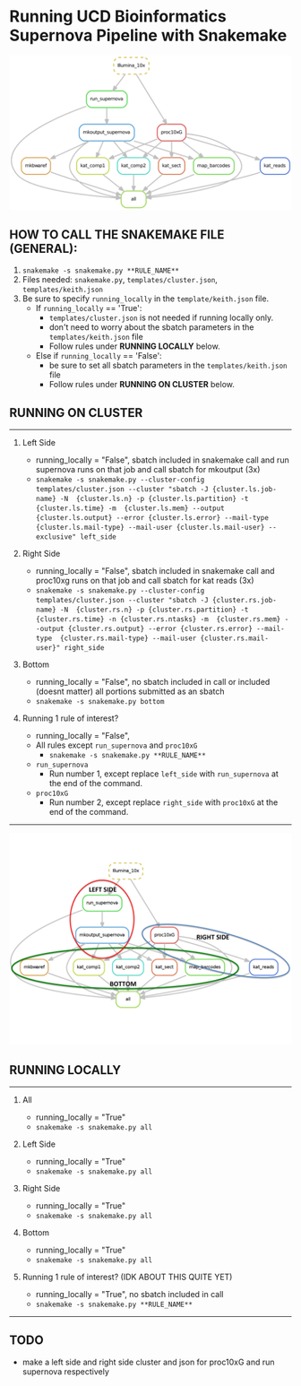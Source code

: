 # Running UCD Bioinformatics Supernova Pipeline with Snakemake


![alt text](https://github.com/ucdavis-bioinformatics/ucdbioinfo_supernova_pipeline/blob/master/snakemake/dag-1.png "DAG")


##  HOW TO CALL THE SNAKEMAKE FILE (GENERAL):

1.  `snakemake -s snakemake.py **RULE_NAME**`
2.  Files needed: `snakemake.py`, `templates/cluster.json`, `templates/keith.json`
3.  Be sure to specify `running_locally` in the `template/keith.json` file. 
    - If `running_locally` == 'True':
        + `templates/cluster.json` is not needed if running locally only.
        + don't need to worry about the sbatch parameters in the `templates/keith.json` file
        + Follow rules under **RUNNING LOCALLY** below.
    - Else if `running_locally` == 'False':
        + be sure to set all sbatch parameters in the `templates/keith.json` file
        + Follow rules under **RUNNING ON CLUSTER** below.
        
## RUNNING ON CLUSTER
***
1.  Left Side  
    - running_locally = "False", sbatch included in snakemake call and run supernova runs on that job and call sbatch for mkoutput (3x)
    - `snakemake -s snakemake.py --cluster-config templates/cluster.json --cluster "sbatch -J {cluster.ls.job-name} -N 
       {cluster.ls.n} -p {cluster.ls.partition} -t {cluster.ls.time} -m 
       {cluster.ls.mem} --output {cluster.ls.output} --error {cluster.ls.error} --mail-type 
       {cluster.ls.mail-type} --mail-user {cluster.ls.mail-user} --exclusive" left_side`

2.  Right Side
    - running_locally = "False", sbatch included in snakemake call and proc10xg runs on that job and call sbatch for kat reads (3x)
    - `snakemake -s snakemake.py --cluster-config templates/cluster.json --cluster "sbatch -J {cluster.rs.job-name} -N 
       {cluster.rs.n} -p {cluster.rs.partition} -t {cluster.rs.time} -n {cluster.rs.ntasks} -m 
       {cluster.rs.mem} --output {cluster.rs.output} --error {cluster.rs.error} --mail-type 
       {cluster.rs.mail-type} --mail-user {cluster.rs.mail-user}" right_side`

3.  Bottom 
    - running_locally = "False", no sbatch included in call or included (doesnt matter) all portions submitted as an sbatch
    - `snakemake -s snakemake.py bottom`
    
4.  Running 1 rule of interest?
    - running_locally = "False", 
    - All rules except `run_supernova` and `proc10xG`
        - `snakemake -s snakemake.py **RULE_NAME**`
    - `run_supernova`
        - Run number 1, except replace `left_side` with `run_supernova` at the end of the command. 
    - `proc10xG`
        - Run number 2, except replace `right_side` with `proc10xG` at the end of the command. 
    
***


![alt text](https://github.com/ucdavis-bioinformatics/ucdbioinfo_supernova_pipeline/blob/master/snakemake/dag_circled-1.png "DAG Circle")


## RUNNING LOCALLY

***
1. All
    - running_locally = "True"
    - `snakemake -s snakemake.py all`

2. Left Side
    - running_locally = "True"
    - `snakemake -s snakemake.py all`
 
3. Right Side
    - running_locally = "True"
    - `snakemake -s snakemake.py all`
    
4. Bottom
    - running_locally = "True"
    - `snakemake -s snakemake.py all`    
    
5.  Running 1 rule of interest? (IDK ABOUT THIS QUITE YET)
    - running_locally = "True", no sbatch included in call
    - `snakemake -s snakemake.py **RULE_NAME**`
***


##  TODO 
- make a left side and right side cluster and json for proc10xG and run supernova respectively
